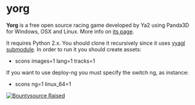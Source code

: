 yorg
=========

**Yorg** is a free open source racing game developed by Ya2 using Panda3D for Windows, OSX and Linux. More info on [its page](http://www.ya2.it/yorg).

It requires Python 2.x. You should clone it recursively since it uses [yyagl submodule](https://github.com/cflavio/yyagl). In order to run it you should create assets:

* scons images=1 lang=1 tracks=1

If you want to use deploy-ng you must specify the switch ng, as instance:

* scons ng=1 linux_64=1

[![Bountysource Raised](https://www.bountysource.com/badge/team?team_id=213581&style=raised)](https://salt.bountysource.com/teams/ya2)